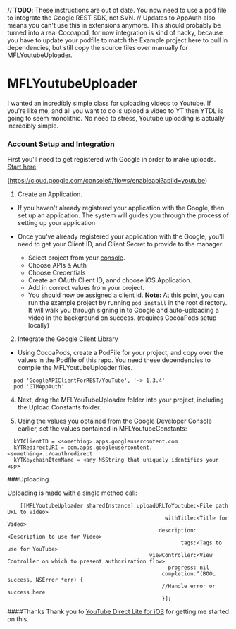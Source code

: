 // **TODO**: These instructions are out of date. You now need to use a pod file to integrate the Google REST SDK, not SVN.
// Updates to AppAuth also means you can't use this in extensions anymore. This should probably be turned into a real Cocoapod, for now integration is kind of hacky, because you have to update your podfile to match the Example project here to pull in dependencies, but still copy the source files over manually for MFLYoutubeUploader.

# MFLYoutubeUploader
I wanted an incredibly simple class for uploading videos to Youtube. If you're like me, and all you want to do is upload a video to YT then YTDL is going to seem monolithic. No need to stress, Youtube uploading is actually incredibly simple.

### Account Setup and Integration
First you'll need to get registered with Google in order to make uploads. [Start here](https://console.developers.google.com/project)

(https://cloud.google.com/console#/flows/enableapi?apiid=youtube)



1) Create an Application.

  - If you haven't already registered your application with the Google, then set up an application. The system will guides you through the process of setting up your application

  - Once you've already registered your application with the Google, you'll need to get your Client ID, and Client Secret to provide to the manager.
  
      - Select project from your [console](https://console.developers.google.com/project).
      - Choose APIs & Auth
      - Choose Credentials
      - Create an OAuth Client ID, annd choose iOS Application.
      - Add in correct values from your project.
      - You should now be assigned a client id.
  **Note:** At this point, you can run the example project by running `pod install` in the root directory. It will walk you through signing in to Google and auto-uploading a video in the background on success. (requires CocoaPods setup locally)
  
2) Integrate the Google Client Library

  - Using CocoaPods, create a PodFile for your project, and copy over the values in the Podfile of this repo. You need these dependencies to compile the MFLYoutubeUploader files.
```
  pod 'GoogleAPIClientForREST/YouTube', '~> 1.3.4'
  pod 'GTMAppAuth'
```

4) Next, drag the MFLYouTubeUploader folder into your project, including the Upload Constants folder.

5) Using the values you obtained from the Google Developer Console earlier, set the values contained in MFLYoutubeConstants:
```  
  kYTClientID = <something>.apps.googleusercontent.com
  kYTRedirectURI = com.apps.googleusercontent.<something>.:/oauthredirect
  kYTKeychainItemName = <any NSString that uniquely identifies your app>
```

###Uploading

Uploading is made with a single method call:

```
    [[MFLYoutubeUploader sharedInstance] uploadURLToYoutube:<File path URL to Video>
                                                  withTitle:<Title for Video>
                                                description:<Description to use for Video>
                                                       tags:<Tags to use for YouTube>
                                             viewController:<View Controller on which to present authorization flow>
                                                   progress: nil
                                                 completion:^(BOOL success, NSError *err) {
                                                 //Handle error or success here
                                                 }];
```
  
####Thanks
Thank you to [YouTube Direct Lite for iOS](https://github.com/youtube/yt-direct-lite-iOS) for getting me started on this.
